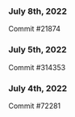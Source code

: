 ### July 8th, 2022

Commit #21874

### July 5th, 2022

Commit #314353


### July 4th, 2022

Commit #72281
